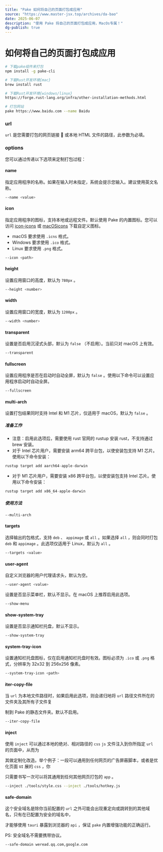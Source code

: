 ```yaml
---
title: "Pake 如何将自己的页面打包成应用"
source: "https://www.master-jsx.top/archives/da-bao"
date: 2025-06-07
description: "使用 Pake 将自己的页面打包成应用，MacOs专属！"
dg-publish: true
---
```


# 如何将自己的页面打包成应用

```bash
# 下载pake组件来打包
npm install -g pake-cli

# 下载Rust开发环境{mac}
brew install rust

# 下载Rust开发环境{windows/linux}
https://forge.rust-lang.org/infra/other-installation-methods.html

# 打包网站
pake https://www.baidu.com --name Baidu
```

### url

`url` 是您需要打包的网页链接 🔗 或本地 HTML 文件的路径，此参数为必填。

### options

您可以通过传递以下选项来定制打包过程：

#### name

指定应用程序的名称。如果在输入时未指定，系统会提示您输入。建议使用英文名称。

```bash
--name <value>
```

#### icon

指定应用程序的图标，支持本地或远程文件。默认使用 Pake 的内置图标。您可以访问 [icon-icons](https://gitee.com/link?target=https%3A%2F%2Ficon-icons.com) 或 [macOSicons](https://gitee.com/link?target=https%3A%2F%2Fmacosicons.com%2F%23%2F) 下载自定义图标。

- macOS 要求使用 `.icns` 格式。
- Windows 要求使用 `.ico` 格式。
- Linux 要求使用 `.png` 格式。

```bash
--icon <path>
```

#### height

设置应用窗口的高度，默认为 `780px` 。

```bash
--height <number>
```

#### width

设置应用窗口的宽度，默认为 `1200px` 。

```bash
--width <number>
```

#### transparent

设置是否启用沉浸式头部，默认为 `false` （不启用）。当前只对 macOS 上有效。

```bash
--transparent
```

#### fullscreen

设置应用程序是否在启动时自动全屏，默认为 `false` 。使用以下命令可以设置应用程序启动时自动全屏。

```bash
--fullscreen
```

#### multi-arch

设置打包结果同时支持 Intel 和 M1 芯片，仅适用于 macOS，默认为 `false` 。

##### 准备工作

- 注意：启用此选项后，需要使用 rust 官网的 rustup 安装 rust，不支持通过 brew 安装。
- 对于 Intel 芯片用户，需要安装 arm64 跨平台包，以使安装包支持 M1 芯片。使用以下命令安装：

```csharp
rustup target add aarch64-apple-darwin
```

- 对于 M1 芯片用户，需要安装 x86 跨平台包，以使安装包支持 Intel 芯片。使用以下命令安装：

```csharp
rustup target add x86_64-apple-darwin
```

##### 使用方法

```bash
--multi-arch
```

#### targets

选择输出的包格式，支持 `deb` 、 `appimage` 或 `all` 。如果选择 `all` ，则会同时打包 `deb` 和 `appimage` 。此选项仅适用于 Linux，默认为 `all` 。

```bash
--targets <value>
```

#### user-agent

自定义浏览器的用户代理请求头，默认为空。

```bash
--user-agent <value>
```

设置是否显示菜单栏，默认不显示。在 macOS 上推荐启用此选项。

```bash
--show-menu
```

#### show-system-tray

设置是否显示通知栏托盘，默认不显示。

```bash
--show-system-tray
```

#### system-tray-icon

设置通知栏托盘图标，仅在启用通知栏托盘时有效。图标必须为 `.ico` 或 `.png` 格式，分辨率为 32x32 到 256x256 像素。

```bash
--system-tray-icon <path>
```

#### iter-copy-file

当 `url` 为本地文件路径时，如果启用此选项，则会递归地将 `url` 路径文件所在的文件夹及其所有子文件复

制到 Pake 的静态文件夹。默认不启用。

```bash
--iter-copy-file
```

#### inject

使用 `inject` 可以通过本地的绝对、相对路径的 `css` `js` 文件注入到你所指定 `url` 的页面中，从而为

其做定制化改造。举个例子：一段可以通用到任何网页的广告屏蔽脚本，或者是优化页面 `UI` 展的 `css` ，你

只需要书写一次可以将其通用到任何其他网页打包的 `app` 。

```bash
--inject ./tools/style.css --inject ./tools/hotkey.js
```

#### safe-domain

这个安全域名是除你当前配置的 `url` 之外可能会出现重定向或跳转到的其他域名，只有在已配置为安全的域名中，

才能够使用 `tauri` 暴露到浏览器的 `api` ，保证 `pake` 内置增强功能的正确运行。

PS: 安全域名不需要携带协议。

```bash
--safe-domain weread.qq.com,google.com
```

